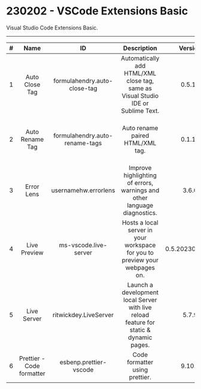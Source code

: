 # 230202 - VSCode Extensions Basic
Visual Studio Code Extensions Basic.

---

| # | Name | ID | Description | Version | Publisher | VS Marketplace Link |
| :---: | :---: | :---: | :---: | :---: | :---: | :---: |
| 1 | Auto Close Tag | formulahendry.auto-close-tag | Automatically add HTML/XML close tag, same as Visual Studio IDE or Sublime Text. | 0.5.14 | Jun Han | [https://marketplace.visualstudio.com/items?itemName=formulahendry.auto-close-tag](https://marketplace.visualstudio.com/items?itemName=formulahendry.auto-close-tag)
| 2 | Auto Rename Tag | formulahendry.auto-rename-tags | Auto rename paired HTML/XML tag. | 0.1.10 | Jun Han | [https://marketplace.visualstudio.com/items?itemName=formulahendry.auto-rename-tag](https://marketplace.visualstudio.com/items?itemName=formulahendry.auto-rename-tag)
| 3 | Error Lens | usernamehw.errorlens | Improve highlighting of errors, warnings and other language diagnostics. | 3.6.0 | Alexander | [https://marketplace.visualstudio.com/items?itemName=usernamehw.errorlens](https://marketplace.visualstudio.com/items?itemName=usernamehw.errorlens)
| 4 | Live Preview | ms-vscode.live-server | Hosts a local server in your workspace for you to preview your webpages on. | 0.5.2023020101 | Microsoft | [https://marketplace.visualstudio.com/items?itemName=ms-vscode.live-server](https://marketplace.visualstudio.com/items?itemName=ms-vscode.live-server)
| 5 | Live Server | ritwickdey.LiveServer | Launch a development local Server with live reload feature for static & dynamic pages. | 5.7.9 | Ritwick Dey | [https://marketplace.visualstudio.com/items?itemName=ritwickdey.LiveServer](https://marketplace.visualstudio.com/items?itemName=ritwickdey.LiveServer)
| 6 | Prettier - Code formatter | esbenp.prettier-vscode | Code formatter using prettier. | 9.10.4 | Prettier | [https://marketplace.visualstudio.com/items?itemName=esbenp.prettier-vscode]( https://marketplace.visualstudio.com/items?itemName=esbenp.prettier-vscode)
